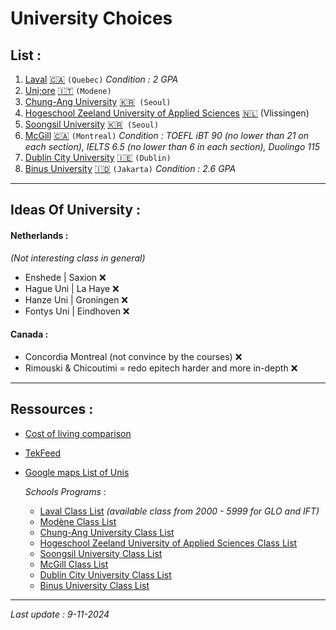 # University Choices 

## List :
1. [Laval](./laval_class.md) [🇨🇦](https://www.ulaval.ca/) `(Quebec)` *Condition : 2 GPA*
2. [Uni;ore](./modene_class.md) [🇮🇹](https://www.unimore.it/) `(Modene)`
3. [Chung-Ang University](./chungang_class.md) [🇰🇷](https://neweng.cau.ac.kr/engneweng/)` (Seoul)`
4. [Hogeschool Zeeland University of Applied Sciences](./hoge_class.md) [🇳🇱](https://hz.nl/en) (Vlissingen)
5. [Soongsil University](./soongsil_class.md) [🇰🇷](https://www.ssu.ac.kr/)` (Seoul)`
6. [McGill](./mcgill_class.md) [🇨🇦](https://www.mcgill.ca/continuingstudies/areas-study/scs-certificate-management) `(Montreal)` *Condition : TOEFL iBT 90 (no lower than 21 on each section), IELTS 6.5 (no lower than 6 in each section), Duolingo 115* 
7. [Dublin City University](./dublin_class.md) [🇮🇪](https://www.dcu.ie/) `(Dublin)`
8. [Binus University](./binus_class.md) [🇮🇩](https://www.binus.ac.id/) `(Jakarta)` *Condition : 2.6 GPA*

---

## Ideas Of University : <br />
#### Netherlands : 
*(Not interesting class in general)*
- Enshede | Saxion ❌
- Hague Uni | La Haye ❌
- Hanze Uni | Groningen ❌
- Fontys Uni | Eindhoven ❌ <br />

#### Canada :
- Concordia Montreal (not convince by the courses) ❌
- Rimouski & Chicoutimi = redo epitech harder and more in-depth ❌

---

## Ressources : <br />
- [Cost of living comparison](https://www.numbeo.com/cost-of-living/)
- [TekFeed](https://tekfeed.epitech.eu/#/)
- [Google maps List of Unis](https://maps.app.goo.gl/qfqqFw1qHqu1bXmz5)

    *Schools Programs* : <br />
    - [Laval Class List](https://www.ulaval.ca/etudes/cours?search=&matieres%5B0%5D=0&matieres%5B87%5D=87&day=All&start=All&end=All&field_sections_course_nbcred_min=All&field_sections_course_nbcred_max=All) *(available class from 2000 - 5999 for GLO and IFT)*
    - [Modène Class List](https://unimore.coursecatalogue.cineca.it/corsi/2023/10861/insegnamenti/10000?schemaid=20865)
    - [Chung-Ang University Class List](./chungang_class.md)
    - [Hogeschool Zeeland University of Applied Sciences Class List](https://hz.nl/en/study-programmes/information-communication-technology-exchange)
    - [Soongsil University Class List](https://www.ssu.ac.kr/web/eng/academics_01_t1)
    - [McGill Class List](https://www.mcgill.ca/continuingstudies/areas-study/scs-certificate-management)
    - [Dublin City University Class List](https://www.dcu.ie/courses/undergraduate/information-technology.shtml)
    - [Binus University Class List](https://binus.ac.id/program/undergraduate/computer-science/)

---

*Last update : 9-11-2024*